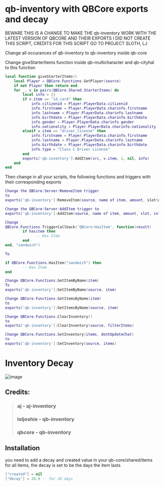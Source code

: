 # qb-inventory with QBCore exports and decay
BEWARE THIS IS A CHANGE TO MAKE THE qb-inventory WORK WITH THE LATEST VERSION OF QBCORE AND THEIR EXPORTS
I DID NOT CREATE THIS SCRIPT, CREDITS FOR THIS SCRIPT GO TO PROJECT SLOTH, LJ

Change all occurances of qb-inventory to qb-inventory inside qb-core


Change giveStarterItems function inside qb-multicharacter and qb-cityhal to this function

```lua
local function giveStarterItems()
    local Player = QBCore.Functions.GetPlayer(source)
    if not Player then return end
    for _, v in pairs(QBCore.Shared.StarterItems) do
        local info = {}
        if v.item == "id_card" then
            info.citizenid = Player.PlayerData.citizenid
            info.firstname = Player.PlayerData.charinfo.firstname
            info.lastname = Player.PlayerData.charinfo.lastname
            info.birthdate = Player.PlayerData.charinfo.birthdate
            info.gender = Player.PlayerData.charinfo.gender
            info.nationality = Player.PlayerData.charinfo.nationality
        elseif v.item == "driver_license" then
            info.firstname = Player.PlayerData.charinfo.firstname
            info.lastname = Player.PlayerData.charinfo.lastname
            info.birthdate = Player.PlayerData.charinfo.birthdate
            info.type = "Class C Driver License"
        end
        exports['qb-inventory']:AddItem(src, v.item, 1, nil, info)
    end
end
```

Then change in all your scripts, the following functions and triggers with their corresponding exports

```lua
Change the QBCore:Server:RemoveItem trigger
to
exports['qb-inventory']:RemoveItem(source, name of item, amount, slot(optional))

Change the QBCore:Server:AddItem trigger to
exports['qb-inventory']:AddItem(source, name of item, amount, slot, info)

Change
QBCore.Functions.TriggerCallback('QBCore:HasItem', function(result)
        if hasitem then
              -- Has Item
        end
end, "sandwich")

To

if QBCore.Functions.HasItem("sandwich") then
        -- Has Item
end

Change QBCore.Functions.GetItemByName(item)
To
exports['qb-inventory']:GetItemByName(source, item)

Change QBCore.Functions.GetItemsByName(item)
to
exports['qb-inventory']:GetItemsByName(source, item)

Change QBCore.Functions.ClearInventory()
to
exports['qb-inventory']:ClearInventory(source, filterItems)

Change QBCore.Functions.SetInventory(items, dontUpdateChat)
to
exports['qb-inventory']:SetInventory(source, items)
```

# Inventory Decay

![image](https://cdn.discordapp.com/attachments/1203452145580376064/1220114016865747034/image.png?ex=660dc2ba&is=65fb4dba&hm=f648e4009ec0372f2a1a6d4e618ba80789255dfaf8c84734a76f55e1be1a1778&)

## Credits:
>### aj - aj-inventory
>### loljoshie - qb-inventory
>### qbcore - qb-inventory

## Installation

you need to add a decay and created value in your qb-core/shared/items for all items, the decay is set to be the days the item lasts


```lua
["created"] = nil
["decay"] = 28.0 -- for 28 days
```

